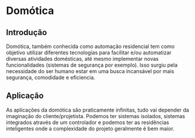 # Domótica

## Introdução

Domótica, também conhecida como automação residencial tem como objetivo utilizar diferentes tecnologias para facilitar e/ou 
automatizar diversas atividades domésticas, até mesmo implementar novas funcionalidades (sistemas de segurança por exemplo).
Isso surgiu pela necessidade do ser humano estar em uma busca incansável por mais segurança, comodidade e eficiencia.

## Aplicação

As aplicações da domótica são praticamente infinitas, tudo vai depender da imaginação do cliente/projetista. Podemos ter sistemas
isolados, sistemas integrados através de um controlador e podemos ter as residências inteligentes onde a complexidade do 
projeto geralmente é bem maior.
